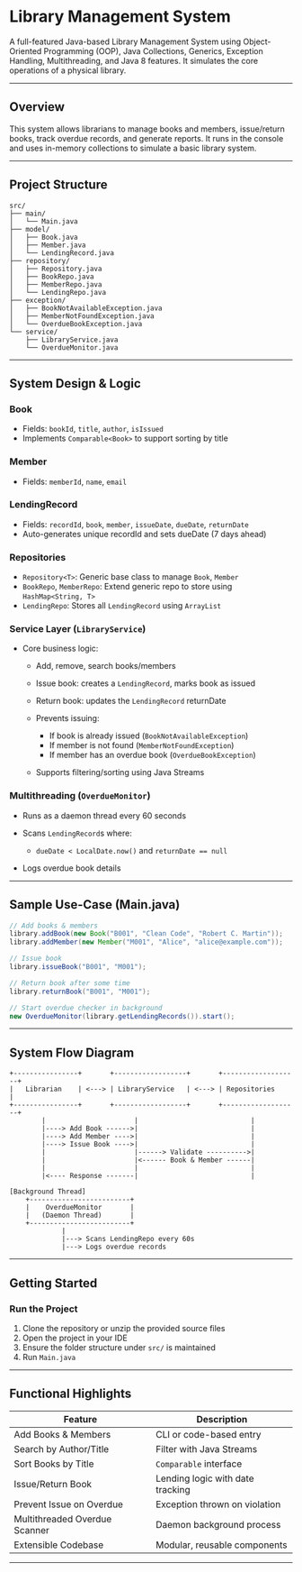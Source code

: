 # Library Management System

A full-featured Java-based Library Management System using Object-Oriented Programming (OOP), Java Collections, Generics, Exception Handling, Multithreading, and Java 8 features. It simulates the core operations of a physical library.

---

## Overview

This system allows librarians to manage books and members, issue/return books, track overdue records, and generate reports. It runs in the console and uses in-memory collections to simulate a basic library system.

---

## Project Structure

```
src/
├── main/
│   └── Main.java
├── model/
│   ├── Book.java
│   ├── Member.java
│   └── LendingRecord.java
├── repository/
│   ├── Repository.java
│   ├── BookRepo.java
│   ├── MemberRepo.java
│   └── LendingRepo.java
├── exception/
│   ├── BookNotAvailableException.java
│   ├── MemberNotFoundException.java
│   └── OverdueBookException.java
└── service/
    ├── LibraryService.java
    └── OverdueMonitor.java
```

---

## System Design & Logic

### Book

* Fields: `bookId`, `title`, `author`, `isIssued`
* Implements `Comparable<Book>` to support sorting by title

### Member

* Fields: `memberId`, `name`, `email`

### LendingRecord

* Fields: `recordId`, `book`, `member`, `issueDate`, `dueDate`, `returnDate`
* Auto-generates unique recordId and sets dueDate (7 days ahead)

### Repositories

* `Repository<T>`: Generic base class to manage `Book`, `Member`
* `BookRepo`, `MemberRepo`: Extend generic repo to store using `HashMap<String, T>`
* `LendingRepo`: Stores all `LendingRecord` using `ArrayList`

### Service Layer (`LibraryService`)

* Core business logic:

  * Add, remove, search books/members
  * Issue book: creates a `LendingRecord`, marks book as issued
  * Return book: updates the `LendingRecord` returnDate
  * Prevents issuing:

    * If book is already issued (`BookNotAvailableException`)
    * If member is not found (`MemberNotFoundException`)
    * If member has an overdue book (`OverdueBookException`)
  * Supports filtering/sorting using Java Streams

### Multithreading (`OverdueMonitor`)

* Runs as a daemon thread every 60 seconds
* Scans `LendingRecord`s where:

  * `dueDate < LocalDate.now()` and `returnDate == null`
* Logs overdue book details

---

## Sample Use-Case (Main.java)

```java
// Add books & members
library.addBook(new Book("B001", "Clean Code", "Robert C. Martin"));
library.addMember(new Member("M001", "Alice", "alice@example.com"));

// Issue book
library.issueBook("B001", "M001");

// Return book after some time
library.returnBook("B001", "M001");

// Start overdue checker in background
new OverdueMonitor(library.getLendingRecords()).start();
```

---

## System Flow Diagram

```text
+----------------+       +------------------+       +-------------------+
|   Librarian    | <---> | LibraryService   | <---> | Repositories       |
+----------------+       +------------------+       +-------------------+
        |                      |                            |
        |----> Add Book ------>|                            |
        |----> Add Member ---->|                            |
        |----> Issue Book ---->|                            |
        |                      |------> Validate ---------->|
        |                      |<------ Book & Member ------|
        |                      |                            |
        |<---- Response -------|                            |

[Background Thread]
    +-------------------------+
    |    OverdueMonitor       |
    |   (Daemon Thread)       |
    +-------------------------+
             |
             |---> Scans LendingRepo every 60s
             |---> Logs overdue records
```

---

## Getting Started


### Run the Project

1. Clone the repository or unzip the provided source files
2. Open the project in your IDE
3. Ensure the folder structure under `src/` is maintained
4. Run `Main.java`

---

## Functional Highlights

| Feature                       | Description                      |
| ----------------------------- | -------------------------------- |
| Add Books & Members           | CLI or code-based entry          |
| Search by Author/Title        | Filter with Java Streams         |
| Sort Books by Title           | `Comparable` interface           |
| Issue/Return Book             | Lending logic with date tracking |
| Prevent Issue on Overdue      | Exception thrown on violation    |
| Multithreaded Overdue Scanner | Daemon background process        |
| Extensible Codebase           | Modular, reusable components     |

---